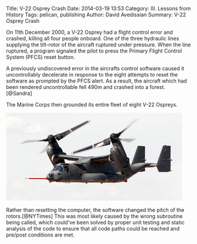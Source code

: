 Title: V-22 Osprey Crash
Date: 2014-03-19 13:53
Category: III. Lessons from History
Tags: pelican, publishing
Author: David Avedissian
Summary: V-22 Osprey Crash

On 11th December 2000, a V-22 Osprey had a flight control error and crashed,
killing all four people onboard. One of the three hydraulic lines supplying
the tilt-rotor of the aircraft ruptured under pressure. When the line ruptured,
a program signaled the pilot to press the Primary Flight Control System (PFCS)
reset button.

A previously undiscovered error in the aircrafts control software caused it
uncontrollably decelerate in response to the eight attempts to reset the software
as prompted by the PFCS alert. As a result, the aircraft which had been rendered
uncontrollable fell 490m and crashed into a forest.[@Sandra]

The Marine Corps then grounded its entire fleet of eight V-22 Ospreys.

![Osprey](images/osprey.jpg)

Rather than resetting the computer, the software changed the pitch of the rotors.[@NYTimes] 
This was most likely caused by the wrong subroutine being called, which could've
been solved by proper unit testing and static analysis of the code to ensure that
all code paths could be reached and pre/post conditions are met.

[@Sandra "Sandra Jontz: Hydraulics problem, software glitch led to fatal Osprey crash"]: http://www.fas.org/man/dod-101/sys/ac/docs/man-ac-v22-010407.htm
[@NYTimes "James Dao: After North Carolina Crash, Marines Ground Osprey Program"]: http://www.nytimes.com/2000/12/13/us/after-north-carolina-crash-marines-ground-osprey-program.html?pagewanted=all